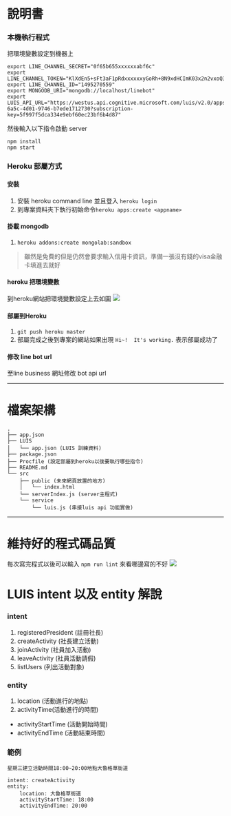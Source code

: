 # 說明書

### 本機執行程式

把環境變數設定到機器上

```shell
export LINE_CHANNEL_SECRET="0f65b655xxxxxxabf6c"
export LINE_CHANNEL_TOKEN="KlXdEn5+sFt3aF1pRdxxxxxxyGoRh+8N9xdHCImK03x2n2vxoQ3J9OIthrSqYNF4BqIvNdhW3XkiGwdB04t89/1O/w1cDnyilFU="
export LINE_CHANNEL_ID="1495270559"
export MONGODB_URI="mongodb://localhost/linebot"
export LUIS_API_URL="https://westus.api.cognitive.microsoft.com/luis/v2.0/apps/fba8ab1a-6a5c-4d01-9746-b7ede1712730?subscription-key=5f997f5dca334e9ebf60ec23bf6b4d87"
```

然後輸入以下指令啟動 server
```
npm install
npm start
```

### Heroku 部屬方式
#### 安裝
1. 安裝 heroku command line 並且登入 `heroku login`
2. 到專案資料夾下執行初始命令`heroku apps:create <appname>`

#### 掛載 mongodb
1. `heroku addons:create mongolab:sandbox`

> 雖然是免費的但是仍然會要求輸入信用卡資訊，準備一張沒有錢的visa金融卡填進去就好

#### heroku 把環境變數
到heroku網站把環境變數設定上去如圖
![](http://i.imgur.com/B2uyyod.png)

#### 部屬到Heroku
1. `git push heroku master`
2. 部屬完成之後到專案的網站如果出現 `Hi~!  It's working.` 表示部屬成功了

#### 修改 line bot url
至line business 網址修改 bot api url

----

# 檔案架構

```
.
├── app.json
├── LUIS
│   └── app.json (LUIS 訓練資料)
├── package.json
├── Procfile (設定部屬到heroku以後要執行哪些指令)
├── README.md
└── src
    ├── public (未來網頁放置的地方)
    │   └── index.html
    └── serverIndex.js (server主程式)
    └── service
        └── luis.js (串接luis api 功能實做)

```

----

# 維持好的程式碼品質

每次寫完程式以後可以輸入 `npm run lint` 來看哪邊寫的不好
![](http://i.imgur.com/7ZP3eys.png)

# LUIS intent 以及 entity 解說

### intent

1. registeredPresident (註冊社長)
2. createActivity (社長建立活動)
3. joinActivity (社員加入活動)
4. leaveActivity (社員活動請假)
5. listUsers (列出活動對象)

### entity

1. location (活動進行的地點)
2. activityTime(活動進行的時間)
 - activityStartTime (活動開始時間)
 - activityEndTime (活動結束時間)

### 範例

```
星期三建立活動時間18:00~20:00地點大魯格草衙道

intent: createActivity
entity:
    location: 大魯格草衙道
    activityStartTime: 18:00
    activityEndTime: 20:00
```

